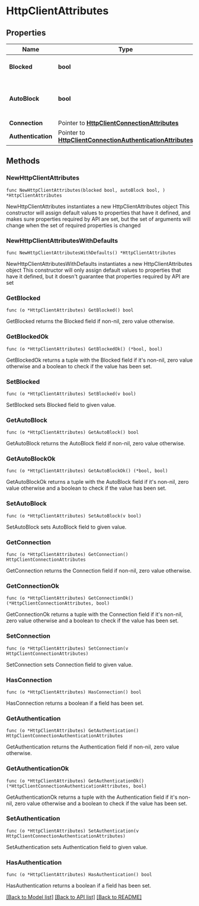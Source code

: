 # HttpClientAttributes

## Properties

Name | Type | Description | Notes
------------ | ------------- | ------------- | -------------
**Blocked** | **bool** | Whether to block outbound connections on the repository | 
**AutoBlock** | **bool** | Whether to auto-block outbound connections if remote peer is detected as unreachable/unresponsive | 
**Connection** | Pointer to [**HttpClientConnectionAttributes**](HttpClientConnectionAttributes.md) |  | [optional] 
**Authentication** | Pointer to [**HttpClientConnectionAuthenticationAttributes**](HttpClientConnectionAuthenticationAttributes.md) |  | [optional] 

## Methods

### NewHttpClientAttributes

`func NewHttpClientAttributes(blocked bool, autoBlock bool, ) *HttpClientAttributes`

NewHttpClientAttributes instantiates a new HttpClientAttributes object
This constructor will assign default values to properties that have it defined,
and makes sure properties required by API are set, but the set of arguments
will change when the set of required properties is changed

### NewHttpClientAttributesWithDefaults

`func NewHttpClientAttributesWithDefaults() *HttpClientAttributes`

NewHttpClientAttributesWithDefaults instantiates a new HttpClientAttributes object
This constructor will only assign default values to properties that have it defined,
but it doesn't guarantee that properties required by API are set

### GetBlocked

`func (o *HttpClientAttributes) GetBlocked() bool`

GetBlocked returns the Blocked field if non-nil, zero value otherwise.

### GetBlockedOk

`func (o *HttpClientAttributes) GetBlockedOk() (*bool, bool)`

GetBlockedOk returns a tuple with the Blocked field if it's non-nil, zero value otherwise
and a boolean to check if the value has been set.

### SetBlocked

`func (o *HttpClientAttributes) SetBlocked(v bool)`

SetBlocked sets Blocked field to given value.


### GetAutoBlock

`func (o *HttpClientAttributes) GetAutoBlock() bool`

GetAutoBlock returns the AutoBlock field if non-nil, zero value otherwise.

### GetAutoBlockOk

`func (o *HttpClientAttributes) GetAutoBlockOk() (*bool, bool)`

GetAutoBlockOk returns a tuple with the AutoBlock field if it's non-nil, zero value otherwise
and a boolean to check if the value has been set.

### SetAutoBlock

`func (o *HttpClientAttributes) SetAutoBlock(v bool)`

SetAutoBlock sets AutoBlock field to given value.


### GetConnection

`func (o *HttpClientAttributes) GetConnection() HttpClientConnectionAttributes`

GetConnection returns the Connection field if non-nil, zero value otherwise.

### GetConnectionOk

`func (o *HttpClientAttributes) GetConnectionOk() (*HttpClientConnectionAttributes, bool)`

GetConnectionOk returns a tuple with the Connection field if it's non-nil, zero value otherwise
and a boolean to check if the value has been set.

### SetConnection

`func (o *HttpClientAttributes) SetConnection(v HttpClientConnectionAttributes)`

SetConnection sets Connection field to given value.

### HasConnection

`func (o *HttpClientAttributes) HasConnection() bool`

HasConnection returns a boolean if a field has been set.

### GetAuthentication

`func (o *HttpClientAttributes) GetAuthentication() HttpClientConnectionAuthenticationAttributes`

GetAuthentication returns the Authentication field if non-nil, zero value otherwise.

### GetAuthenticationOk

`func (o *HttpClientAttributes) GetAuthenticationOk() (*HttpClientConnectionAuthenticationAttributes, bool)`

GetAuthenticationOk returns a tuple with the Authentication field if it's non-nil, zero value otherwise
and a boolean to check if the value has been set.

### SetAuthentication

`func (o *HttpClientAttributes) SetAuthentication(v HttpClientConnectionAuthenticationAttributes)`

SetAuthentication sets Authentication field to given value.

### HasAuthentication

`func (o *HttpClientAttributes) HasAuthentication() bool`

HasAuthentication returns a boolean if a field has been set.


[[Back to Model list]](../README.md#documentation-for-models) [[Back to API list]](../README.md#documentation-for-api-endpoints) [[Back to README]](../README.md)


